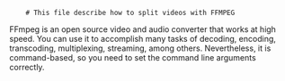 

		# This file describe how to split videos with FFMPEG 

FFmpeg is an open source video and audio converter that works at high speed.
You can use it to accomplish many tasks of decoding, encoding, transcoding, 
multiplexing, streaming, among others. Nevertheless, it is command-based, 
so you need to set the command line arguments correctly.
